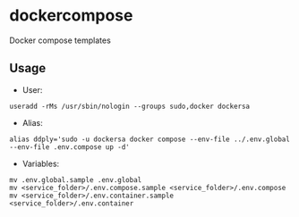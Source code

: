 # dockercompose
Docker compose templates

## Usage

- User:

```
useradd -rMs /usr/sbin/nologin --groups sudo,docker dockersa
```

- Alias:

```
alias ddply='sudo -u dockersa docker compose --env-file ../.env.global --env-file .env.compose up -d'
```

- Variables:

```
mv .env.global.sample .env.global
mv <service_folder>/.env.compose.sample <service_folder>/.env.compose
mv <service_folder>/.env.container.sample <service_folder>/.env.container
```
